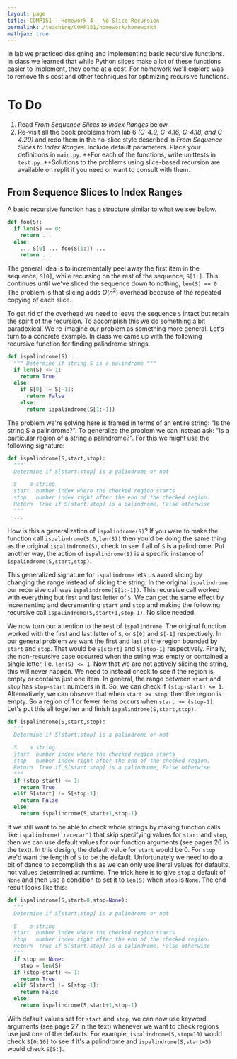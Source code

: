 ```yaml
---
layout: page
title: COMP151 - Homework 4 - No-Slice Recursion
permalink: /teaching/COMP151/homework/homework4
mathjax: true
---
```


In lab we practiced designing and implementing basic recursive functions. In class we learned that while Python slices make a lot of these functions easier to implement, they come at a cost. For homework we'll explore was to remove this cost and other techniques for optimizing recursive functions.

# To Do

1. Read *From Sequence Slices to Index Ranges* below.
2. Re-visit all the book problems from lab 6 *(C-4.9, C-4.16, C-4.18, and C-4.20)* and redo them in the no-slice style described in *From Sequence Slices to Index Ranges*. Include default parameters. Place your definitions in `main.py`. **For each of the functions, write unittests in `test.py`. **Solutions to the problems using slice-based recursion are available on replit if you need or want to consult with them.

## From Sequence Slices to Index Ranges

A basic recursive function has a structure similar to what we see below.

```python
def foo(S):
  if len(S) == 0:
    return ...
  else:
    ... S[0] ... foo(S[1:]) ...
    return ...
```

The general idea is to incrementally peel away the first item in the sequence, `S[0]`, while recursing on the rest of the sequence, `S[1:]`. This continues until we've sliced the sequence down to nothing, `len(S) == 0 `. The problem is that slicing adds $O(n^2)$ overhead because of the repeated copying of each slice.

To get rid of the overhead we need to leave the sequence `S` intact but retain the spirit of the recursion. To accomplish this we do something a bit paradoxical. We re-imagine our problem as something more general. Let's turn to a concrete example. In class we came up with the following recursive function for finding palindrome strings.

```python
def ispalindrome(S):
  """ Determine if string S is a palindrome """
  if len(S) <= 1:
    return True
  else:
    if S[0] != S[-1]:
      return False
    else:
      return ispalindrome(S[1:-1])
```

The problem we're solving here is framed in terms of an entire string: "Is the string S a palindrome?". To generalize the problem we can instead ask: "Is a particular region of a string a palindrome?". For this we might use the following signature:

```python
def ispalindrome(S,start,stop):
  """
  Determine if S[start:stop] is a palindrome or not

  S    a string
  start  number index where the checked region starts
  stop   number index right after the end of the checked region.
  Return  True if S[start:stop] is a palindrome, False otherwise
  """
  ...
```

How is this a generalization of `ispalindrome(S)`?  If you were to make the function call `ispalindrome(S,0,len(S))` then you'd be doing the same thing as the original `ispalindrome(S)`, check to see if all of `S` is a palindrome. Put another way, the action of `ispalindrome(S)` is a specific instance of `ispalindrome(S,start,stop)`.

This generalized signature for `ispalindrome` lets us avoid slicing by changing the range instead of slicing the string. In the original `ispalindrome` our recursive call was `ispalindrome(S[1:-1])`. This recursive call worked with everything but first and last letter of `S`.  We can get the same effect by incrementing and decrementing `start` and `stop` and making the following recursive call `ispalindrome(S,start+1,stop-1)`. No slice needed.

We now turn our attention to the rest of `ispalindrome`. The original function worked with the first and last letter of `S`, or `S[0]` and `S[-1]` respectively. In our general problem we want the first and last of the region bounded by `start` and `stop`. That would be `S[start]` and `S[stop-1]` respectively.  Finally, the non-recursive case occurred when the string was empty or contained a single letter, i.e. `len(S) <= 1`. Now that we are not actively slicing the string, this will never happen. We need to instead check to see if the region is empty or contains just one item. In general, the range  between `start` and `stop` has `stop-start` numbers in it. So, we can check if `(stop-start) <= 1`. Alternatively, we can observe that when `start >= stop`, then the region is empty. So a region of 1 or fewer items occurs when `start >= (stop-1)`.  Let's put this all together and finish `ispalindrome(S,start,stop)`.

```python
def ispalindrome(S,start,stop):
  """
  Determine if S[start:stop] is a palindrome or not

  S    a string
  start  number index where the checked region starts
  stop   number index right after the end of the checked region.
  Return  True if S[start:stop] is a palindrome, False otherwise
  """
  if (stop-start) <= 1:
    return True
  elif S[start] != S[stop-1]:
    return False
  else:
    return ispalindrome(S,start+1,stop-1)
```

If we still want to be able to check whole strings by making function calls like `ispalindrome('racecar')` that skip specifying values for `start` and `stop`, then we can use default values for our function arguments (see pages 26 in the text). In this design, the default value for `start` would be 0. For `stop` we'd want the length of `S` to be the default. Unfortunately we need to do a bit of dance to accomplish this as we can only use literal values for defaults, not values determined at runtime. The trick here is to give `stop` a default of `None` and then use a condition to set it to `len(S)` when `stop` is `None`. The end result looks like this:

```python
def ispalindrome(S,start=0,stop=None):
  """
  Determine if S[start:stop] is a palindrome or not

  S    a string
  start  number index where the checked region starts
  stop   number index right after the end of the checked region.
  Return  True if S[start:stop] is a palindrome, False otherwise
  """
  if stop == None:
    stop = len(S)
  if (stop-start) <= 1:
    return True
  elif S[start] != S[stop-1]:
    return False
  else:
    return ispalindrome(S,start+1,stop-1)
```

With default values set for `start` and `stop`, we can now use keyword arguments (see page 27 in the text) whenever we want to check regions use just one of the defaults. For example, `ispalindrome(S,stop=10)` would check `S[0:10]` to see if it's a palindrome and `ispalindrome(S,start=5)` would check `S[5:]`.
